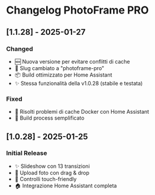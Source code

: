 # Changelog PhotoFrame PRO

## [1.1.28] - 2025-01-27
### Changed
- 🆕 Nuova versione per evitare conflitti di cache
- 🔧 Slug cambiato a "photoframe-pro"
- 📦 Build ottimizzato per Home Assistant
- ✨ Stessa funzionalità della v1.0.28 (stabile e testata)

### Fixed
- 🐛 Risolti problemi di cache Docker con Home Assistant
- 🔨 Build process semplificato

## [1.0.28] - 2025-01-25
### Initial Release
- ✨ Slideshow con 13 transizioni
- 📸 Upload foto con drag & drop
- 🎨 Controlli touch-friendly
- 🏠 Integrazione Home Assistant completa

